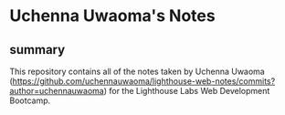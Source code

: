 # Uchenna Uwaoma's Notes
## summary

This repository contains all of the notes taken by Uchenna Uwaoma (https://github.com/uchennauwaoma/lighthouse-web-notes/commits?author=uchennauwaoma) for the Lighthouse Labs Web Development Bootcamp.